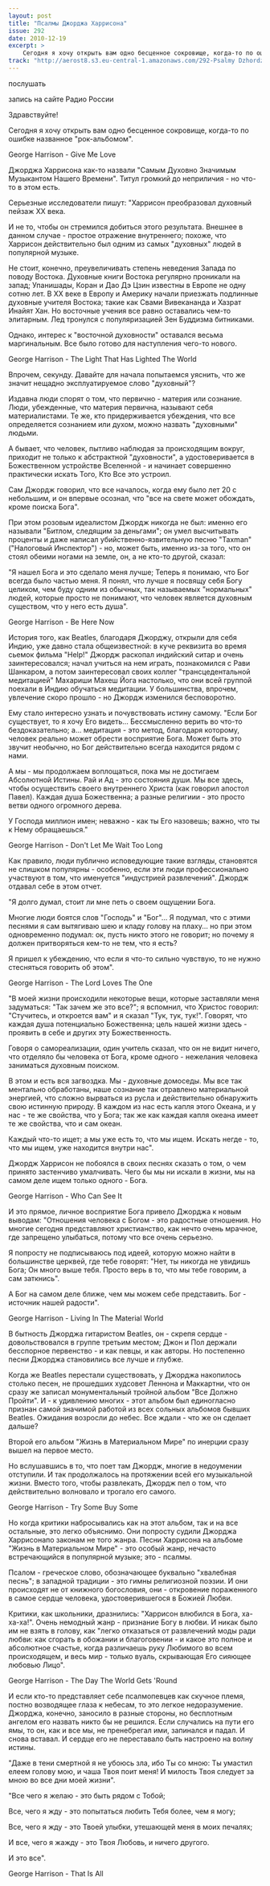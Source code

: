 ```yaml
---
layout: post
title: "Псалмы Джорджа Харрисона"
issue: 292
date: 2010-12-19
excerpt: >
    Сегодня я хочу открыть вам одно бесценное сокровище, когда-то по ошибке названное "рок-альбомом".
track: "http://aerost8.s3.eu-central-1.amazonaws.com/292-Psalmy Dzhordzha Harrisona.mp3"
---
```


послушать

запись на сайте Радио России

Здравствуйте!

Сегодня я хочу открыть вам одно бесценное сокровище, когда-то по ошибке названное "рок-альбомом".

George Harrison - Give Me Love

Джорджа Харрисона как-то назвали "Самым Духовно Значимым Музыкантом Нашего Времени". Титул громкий до неприличия - но что-то в этом есть.

Серьезные исследователи пишут: "Харрисон преобразовал духовный пейзаж XX века.

И не то, чтобы он стремился добиться этого результата. Внешнее в данном случае - простое отражение внутреннего; похоже, что Харрисон действительно был одним из самых "духовных" людей в популярной музыке.

Не стоит, конечно, преувеличивать степень неведения Запада по поводу Востока. Духовные книги Востока регулярно проникали на запад; Упанишады, Коран и Дао Дэ Цзин известны в Европе не одну сотню лет. В XX веке в Европу и Америку начали приезжать подлинные духовные учителя Востока; такие как Свами Вивекананда и Хазрат Инайят Хан. Но восточные учения все равно оставались чем-то элитарным. Лед тронулся с популяризацией Зен Буддизма битниками.

Однако, интерес к "восточной духовности" оставался весьма маргинальным. Все было готово для наступления чего-то нового.

George Harrison - The Light That Has Lighted The World

Впрочем, секунду. Давайте для начала попытаемся уяснить, что же значит нещадно эксплуатируемое слово "духовный"?

Издавна люди спорят о том, что первично - материя или сознание. Люди, убежденные, что материя первична, называют себя материалистами. Те же, кто придерживается убеждения, что все определяется сознанием или духом, можно назвать "духовными" людьми.

А бывает, что человек, пытливо наблюдая за происходящим вокруг, приходит не только к абстрактной "духовности", а удостоверивается в Божественном устройстве Вселенной - и начинает совершенно практически искать Того, Кто Все это устроил.

Сам Джордж говорил, что все началось, когда ему было лет 20 с небольшим, и он впервые осознал, что "все на свете может обождать, кроме поиска Бога".

При этом розовым идеалистом Джордж никогда не был: именно его называли "Битлом, следящим за деньгами"; он умел высчитывать проценты и даже написал убийственно-язвительную песню "Taxman" ("Налоговый Инспектор") - но, может быть, именно из-за того, что он стоял обеими ногами на земле, он, а не кто-то другой, сказал:

"Я нашел Бога и это сделало меня лучше; Теперь я понимаю, что Бог всегда было частью меня. Я понял, что лучше я посвящу себя Богу целиком, чем буду одним из обычных, так называемых "нормальных" людей, которые просто не понимают, что человек является духовным существом, что у него есть душа".

George Harrison - Be Here Now

История того, как Beatles, благодаря Джорджу, открыли для себя Индию, уже давно стала общеизвестной: в куче реквизита во время сьемок фильма "Help!" Джордж раскопал индийский ситар и очень заинтересовался; начал учиться на нем играть, познакомился с Рави Шанкаром, а потом заинтересовал своих коллег "трансцедентальной медитацией" Махариши Махеш Йога настолько, что они всей группой поехали в Индию обучаться медитации. У большинства, впрочем, увлечение скоро прошло - но Джордж изменился бесповоротно.

Ему стало интересно узнать и почувствовать истину самому. "Если Бог существует, то я хочу Его видеть... Бессмысленно верить во что-то бездоказательно; а... медитация - это метод, благодаря которому, человек реально может обрести восприятие Бога. Может быть это звучит необычно, но Бог действительно всегда находится рядом с нами.

А мы - мы продолжаем воплощаться, пока мы не достигаем Абсолютной Истины. Рай и Ад - это состояния души. Мы все здесь, чтобы осуществить своего внутреннего Христа (как говорил апостол Павел). Каждая душа Божественна; а разные религиии - это просто ветви одного огромного дерева.

У Господа миллион имен; неважно - как ты Его назовешь; важно, что ты к Нему обращаешься."

George Harrison - Don't Let Me Wait Too Long

Как правило, люди публично исповедующие такие взгляды, становятся не слишком популярны - особенно, если эти люди профессионально участвуют в том, что именуется "индустрией развлечений". Джордж отдавал себе в этом отчет.

"Я долго думал, стоит ли мне петь о своем ощущении Бога.

Многие люди боятся слов "Господь" и "Бог"... Я подумал, что с этими песнями я сам вытягиваю шею и кладу голову на плаху... но при этом одновременно подумал: ок, пусть никто этого не говорит; но почему я должен притворяться кем-то не тем, что я есть?

Я пришел к убеждению, что если я что-то сильно чувствую, то не нужно стесняться говорить об этом".

George Harrison - The Lord Loves The One

"В моей жизни происходили некоторые вещи, которые заставляли меня задуматься: "Так зачем же это все?"; я вспомнил, что Христос говорил: "Стучитесь, и откроется вам" и я сказал "Тук, тук, тук!". Говорят, что каждая душа потенциально Божественна; цель нашей жизни здесь - проявить в себе и других эту Божественность.

Говоря о самореализации, один учитель сказал, что он не видит ничего, что отделяло бы человека от Бога, кроме одного - нежелания человека заниматься духовным поиском.

В этом и есть вся загвоздка. Мы - духовные домоседы. Мы все так ментально обработаны, наше сознание так отравлено материальной энергией, что сложно вырваться из русла и действительно обнаружить свою истинную природу. В каждом из нас есть капля этого Океана, и у нас - те же свойства, что у Бога; так же как каждая капля океана имеет те же свойства, что и сам океан.

Каждый что-то ищет; а мы уже есть то, что мы ищем. Искать негде - то, что мы ищем, уже находится внутри нас".

Джордж Харрисон не побоялся в своих песнях сказать о том, о чем принято застенчиво умалчивать. Чего бы мы ни искали в жизни, мы на самом деле ищем только одного - Бога.

George Harrison - Who Can See It

И это прямое, личное восприятие Бога привело Джорджа к новым выводам: "Отношения человека с Богом - это радостные отношения. Но многие сегодня представляют христианство, как нечто очень мрачное, где запрещено улыбаться, потому что все очень серьезно.

Я попросту не подписываюсь под идеей, которую можно найти в большинстве церквей, где тебе говорят: "Нет, ты никогда не увидишь Бога; Он много выше тебя. Просто верь в то, что мы тебе говорим, а сам заткнись".

А Бог на самом деле ближе, чем мы можем себе представить. Бог - источник нашей радости".

George Harrison - Living In The Material World

В бытность Джорджа гитаристом Beatles, он - скрепя сердце - довольствовался в группе третьим местом; Джон и Пол держали бесспорное первенство - и как певцы, и как авторы. Но постепенно песни Джорджа становились все лучше и глубже.

Когда же Beatles перестали существовать, у Джорджа накопилось столько песен, не прошедших худсовет Леннона и Маккартни, что он сразу же записал монументальный тройной альбом "Все Должно Пройти". И - к удивлению многих - этот альбом был единогласно признан самой значимой работой из всех сольных альбомов бывших Beatles. Ожидания возросли до небес. Все ждали - что же он сделает дальше?

Второй его альбом "Жизнь в Материальном Мире" по инерции сразу вышел на первое место.

Но вслушавшись в то, что поет там Джордж, многие в недоумении отступили. И так продолжалось на протяжении всей его музыкальной жизни. Вместо того, чтобы развлекать, Джордж пел о том, что действительно волновало и трогало его самого.

George Harrison - Try Some Buy Some

Но когда критики набросывались как на этот альбом, так и на все остальные, это легко объяснимо. Они попросту судили Джорджа Харрисонапо законам не того жанра. Песни Харрисона на альбоме "Жизнь в Материальном Мире" - это особый жанр, нечасто встречающийся в популярной музыке; это - псалмы.

Псалом - греческое слово, обозначающее буквально "хвалебная песнь"; в западной традиции - это гимны религиозной поэзии. И они происходят не от книжного богословия, они - откровение пораженного в самое сердце человека, удостоверившегося в Божией Любви.

Критики, как школьники, дразнились: "Харрисон влюбился в Бога, ха-ха-ха!". Очень немодный жанр - признание Богу в любви. И никак было им не взять в голову, как "легко отказаться от развлечений моды ради любви: как сгорать в обожании и благоговении - и какое это полное и абсолютное счастье, когда различаешь руку Любимого во всем происходящем, и весь мир - только вуаль, скрывающая Его сияющее любовью Лицо".

George Harrison - The Day The World Gets 'Round

И если кто-то представляет себе псалмопевцев как скучное племя, постно возводящее глаза к небесам, то это легкое недоразумение. Джорджа, конечно, заносило в разные стороны, но бесплотным ангелом его назвать никто бы не решился. Если случались на пути его ямы, то он, как и все мы, не пренебрегал ими, запинался и падал. И снова вставал. И сердце его не переставало быть настроено на волну истины.

"Даже в тени смертной я не убоюсь зла, ибо Ты со мною: Ты умастил елеем голову мою, и чаша Твоя поит меня! И милость Твоя следует за мною во все дни моей жизни".

"Все чего я желаю - это быть рядом с Тобой;

Все, чего я жду - это попытаться любить Тебя более, чем я могу;

Все, чего я жду - это Твоей улыбки, утешающей меня в моих печалях;

И все, чего я жажду - это Твоя Любовь, и ничего другого.

И это все".

George Harrison - That Is All

